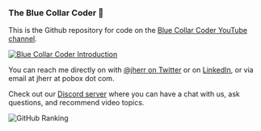 ### The Blue Collar Coder 👋

This is the Github repository for code on the [Blue Collar Coder YouTube channel](https://www.youtube.com/channel/UC6vRUjYqDuoUsYsku86Lrsw). 

[![Blue Collar Coder Introduction](http://img.youtube.com/vi/vrZpGsL1-Ws/0.jpg)](https://www.youtube.com/watch?v=vrZpGsL1-Ws "Blue Collar Coder Introduction")

You can reach me directly on with [@jherr on Twitter](https://twitter.com/jherr) or on [LinkedIn](https://www.linkedin.com/in/jherr/), or via email at jherr at pobox dot com.

Check out our [Discord server](https://discord.gg/RQrAKPrq) where you can have a chat with us, ask questions, and recommend video topics.

![GitHub Ranking](https://github-readme-stats.vercel.app/api?username=jherr&show_icons=true)
